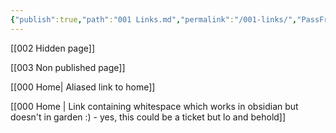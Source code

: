 ```yaml
---
{"publish":true,"path":"001 Links.md","permalink":"/001-links/","PassFrontmatter":true}
---
```


[[002 Hidden page]]

[[003 Non published page]]

[[000 Home| Aliased link to home]]

[[000 Home | Link containing whitespace which works in obsidian but doesn't in garden :) - yes, this could be a ticket but lo and behold]]

